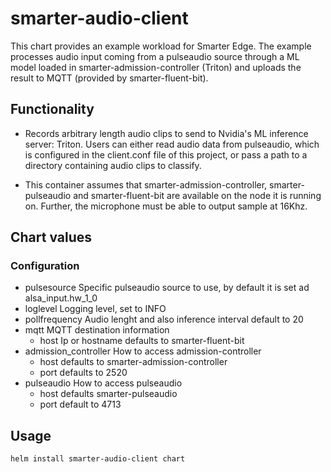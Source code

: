 # smarter-audio-client

This chart provides an example workload for Smarter Edge. The example processes audio input coming from a pulseaudio source through a ML model loaded in smarter-admission-controller (Triton) and uploads the result to MQTT (provided by smarter-fluent-bit).

## Functionality
- Records arbitrary length audio clips to send to Nvidia's ML inference server: Triton. Users can either read audio data from pulseaudio, which is configured in the client.conf file of this project, or pass a path to a directory containing audio clips to classify.

- This container assumes that smarter-admission-controller, smarter-pulseaudio and smarter-fluent-bit  are available on the node it is running on. Further, the microphone must be able to output sample at 16Khz. 

## Chart values

### Configuration

* pulsesource
  Specific pulseaudio source to use, by default it is set ad  alsa_input.hw_1_0
* loglevel
  Logging level, set to INFO
* pollfrequency
  Audio lenght and also inference interval default to 20
* mqtt
  MQTT destination information
  * host
    Ip or hostname defaults to smarter-fluent-bit
* admission_controller
  How to access admission-controller
  * host
    defaults to smarter-admission-controller
  * port
    defaults to 2520
* pulseaudio
  How to access pulseaudio
  * host
    defaults smarter-pulseaudio
  * port
    default to 4713

## Usage

```
helm install smarter-audio-client chart
```

